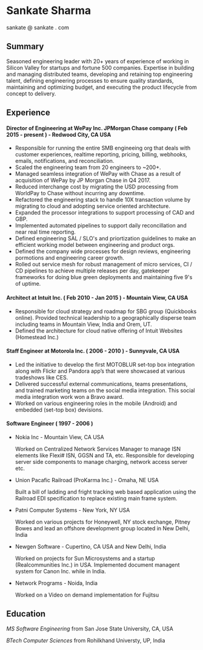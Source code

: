 # Sankate Sharma

sankate @ sankate . com

## Summary

Seasoned engineering leader with 20+ years of experience of working in Silicon Valley for startups and fortune 500 companies. Expertise in building and managing distributed teams, developing and retaining top engineering talent, defining engineering processes to ensure quality standards, maintaining and optimizing budget, and executing the product lifecycle from concept to delivery.

## Experience

#### Director of Engineering at WePay Inc. JPMorgan Chase company ( Feb 2015 - present ) - Redwood City, CA USA

- Responsible for running the entire SMB engineeing org that deals with customer experiences, realtime reporting, pricing, billing, webhooks, emails, notifications, and reconciliation.
- Scaled the engineering team from 20 engineers to ~200+.
- Managed seamless integration of WePay with Chase as a result of acquisition of WePay by JP Morgan Chase in Q4 2017.
- Reduced interchange cost by migrating the USD processing from WorldPay to Chase without incurring any downtime. 
- Refactored the engineering stack to handle 10X transaction volume by migrating to cloud and adopting service oriented architecture. 
- Expanded the processor integrations to support processing of CAD and GBP.
- Implemented automated pipelines to support daily reconcillation and near real time reporting.
- Defined engineering SAL / SLO's and priortization guidelines to make an efficient working model between engineering and product orgs.
- Defined the company wide processes for design reviews, engineering pormotions and engineering career growth. 
- Rolled out service mesh for robust management of micro services, CI / CD pipelines to achieve multiple releases per day, gatekeeper frameworks for doing blue green deployments and maintaining five 9's of uptime. 

#### Architect at Intuit Inc.  ( Feb 2010 - Jan 2015 ) - Mountain View, CA USA

- Responsible for cloud strategy and roadmap for SBG group (Quickbooks online). Provided technical leadership to a geographically disperse team including teams in Mountain View, India and Orem, UT.
- Defined the architecture for cloud native offering of Intuit Websites (Homestead Inc.)

#### Staff Engineer at Motorola Inc. ( 2006 - 2010 ) - Sunnyvale, CA USA

- Led the initiative to develop the first MOTOBLUR set-top box integration along with Flickr and Pandora app’s that were showcased at various tradeshows like CES. 
- Delivered successful external communications, teams presentations, and trained marketing teams on the social media integration. This social media integration work won a Bravo award.
- Worked on various engineering roles in the mobile (Android) and embedded (set-top box) devisions. 

#### Software Engineer ( 1997 - 2006 )

- Nokia Inc - Mountain View, CA USA

  Worked on Centralized Network Services Manager to manage ISN elements like Flexi# ISN, GGSN and TA, etc. Responsible for developing server side components to manage charging, network access server etc.

- Union Pacafic Railroad (ProKarma Inc.) - Omaha, NE USA
  
  Built a bill of ladding and fright tracking web based application using the Railroad EDI specification to replace existing main frame system.
  
- Patni Computer Systems - New York, NY USA
  
  Worked on various projects for Honeywell, NY stock exchange, Pitney Bowes and lead an offshore development group located in New Delhi, India
  
- Newgen Software - Cupertino, CA USA and New Delhi, India
  
  Worked on projects for Sun Microsystems and a startup (Realcommunities Inc.) in USA. Implemented document managent system for Canon Inc. while in India.
  
- Network Programs - Noida, India
  
  Worked on a Video on demand implementation for Fujitsu 

## Education

*MS Software Engineering* from San Jose State University, CA, USA

*BTech Computer Sciences* from Rohilkhand Universty, UP, India


